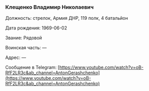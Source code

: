 ### Клещенко Владимир Николаевич

Должность: стрелок, Армия ДНР, 119 полк, 4 батальйон

Дата рождения: 1969-06-02

Звание: Рядовой

Воинская часть: —

Адрес: —

Сообщение в Telegram: [https://www.youtube.com/watch?v=oB-RfF2LR3c&ab_channel=AntonGerashchenko](https://www.youtube.com/watch?v=oB-RfF2LR3c&ab_channel=AntonGerashchenko)
